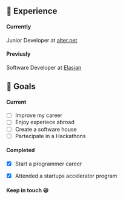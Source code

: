 ## :briefcase: Experience 

#### Currently

Junior Developer at [alter.net](https://www.alternet.it)

#### Previusly

Software Developer at [Elasian](https://www.elaisian.com)


## :dart: Goals

#### Current
- [ ] Improve my career
- [ ] Enjoy experiece abroad
- [ ] Create a software house
- [ ] Partecipate in a Hackathons

#### Completed
- [x] Start a programmer career
- [x] Attended a startups accelerator program



#### Keep in touch :smiley:


<!--
**Forz70043/Forz70043** is a ✨ _special_ ✨ repository because its `README.md` (this file) appears on your GitHub profile.

Here are some ideas to get you started:

- 🔭 I’m currently working on ...
- 🌱 I’m currently learning ...
- 👯 I’m looking to collaborate on ...
- 🤔 I’m looking for help with ...
- 💬 Ask me about ...
- 📫 How to reach me: ...
- 😄 Pronouns: ...
- ⚡ Fun fact: ...
-->
